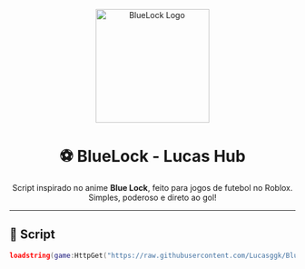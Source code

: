<p align="center">
  <img src="https://upload.wikimedia.org/wikipedia/pt/0/0a/Blue_Lock_volume_1_manga.jpg" width="200" alt="BlueLock Logo"/>
</p>

<h1 align="center">⚽ BlueLock - Lucas Hub</h1>

<p align="center">
  Script inspirado no anime <strong>Blue Lock</strong>, feito para jogos de futebol no Roblox.
  <br> Simples, poderoso e direto ao gol!
</p>

---

## 🔗 Script

```lua
loadstring(game:HttpGet("https://raw.githubusercontent.com/Lucasggk/BlueLock/refs/heads/main/Lucas_hub.lua"))()
